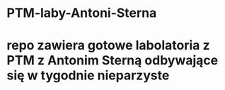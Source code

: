 # PTM-laby-Antoni-Sterna
# repo zawiera gotowe labolatoria z PTM z Antonim Sterną odbywające się w tygodnie nieparzyste
